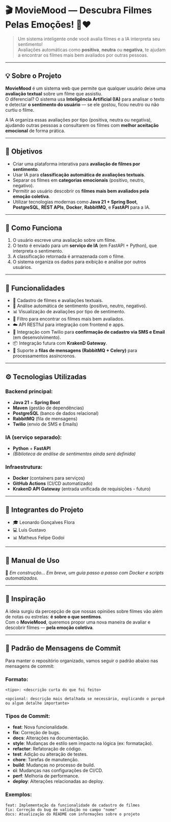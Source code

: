 
# 🎬 **MovieMood** — Descubra Filmes Pelas Emoções! 🤖❤️  

> Um sistema inteligente onde você avalia filmes e a IA interpreta seu sentimento!  
> Avaliações automáticas como **positiva**, **neutra** ou **negativa**, te ajudam a encontrar os filmes mais bem avaliados por outras pessoas.

---

## 💡 Sobre o Projeto

**MovieMood** é um sistema web que permite que qualquer usuário deixe uma **avaliação textual** sobre um filme que assistiu.  
O diferencial? O sistema usa **Inteligência Artificial (IA)** para analisar o texto e detectar **o sentimento do usuário** — se ele gostou, ficou neutro ou não curtiu o filme.

A IA organiza essas avaliações por tipo (positiva, neutra ou negativa), ajudando outras pessoas a consultarem os filmes com **melhor aceitação emocional** de forma prática.

---

## 🎯 Objetivos

- Criar uma plataforma interativa para **avaliação de filmes por sentimento**.
- Usar IA para **classificação automática de avaliações textuais**.
- Separar os filmes em **categorias emocionais** (positivo, neutro, negativo).
- Permitir ao usuário descobrir os **filmes mais bem avaliados pela emoção coletiva**.
- Utilizar tecnologias modernas como **Java 21 + Spring Boot**, **PostgreSQL**, **REST APIs**, **Docker**, **RabbitMQ**, e **FastAPI** para a IA.

---

## 🧠 Como Funciona

1. O usuário escreve uma avaliação sobre um filme.
2. O texto é enviado para um **serviço de IA** (em FastAPI + Python), que interpreta o sentimento.
3. A classificação retornada é armazenada com o filme.
4. O sistema organiza os dados para exibição e análise por outros usuários.

---

## 🚀 Funcionalidades

- 📝 Cadastro de filmes e avaliações textuais.
- 🤖 Análise automática de sentimento (positivo, neutro, negativo).
- 📊 Visualização de avaliações por tipo de sentimento.
- 🔎 Filtro para encontrar os filmes mais bem avaliados.
- ☁️ API RESTful para integração com frontend e apps.
- 🔐 Integração com Twilio para **confirmação de cadastro via SMS e Email** (em desenvolvimento).
- 📦 Integração futura com **KrakenD Gateway**.
- 🐇 Suporte a **filas de mensagens (RabbitMQ + Celery)** para processamentos assíncronos.

---

## ⚙️ Tecnologias Utilizadas

### Backend principal:
- **Java 21** + **Spring Boot**
- **Maven** (gestão de dependências)
- **PostgreSQL** (banco de dados relacional)
- **RabbitMQ** (fila de mensagens)
- **Twilio** (envio de SMS e Emails)

### IA (serviço separado):
- **Python** + **FastAPI**
- *(Biblioteca de análise de sentimentos ainda será definida)*

### Infraestrutura:
- **Docker** (containers para serviços)
- **GitHub Actions** (CI/CD automatizado)
- **KrakenD API Gateway** (entrada unificada de requisições - futuro)

---

## 👥 Integrantes do Projeto

- 🎓 Leonardo Gonçalves Flora  
- 💻 Luis Gustavo  
- 📊 Matheus Felipe Godoi  

---

## 📖 Manual de Uso

🚧 *Em construção... Em breve, um guia passo a passo com Docker e scripts automatizados.*

---

## 🧠 Inspiração

A ideia surgiu da percepção de que nossas opiniões sobre filmes vão além de notas ou estrelas: **é sobre o que sentimos**.  
Com o **MovieMood**, queremos propor uma nova maneira de avaliar e descobrir filmes — **pela emoção coletiva**.

---

## 📝 Padrão de Mensagens de Commit

Para manter o repositório organizado, vamos seguir o padrão abaixo nas mensagens de commit:

### Formato:
```text
<tipo>: <descrição curta do que foi feito>

<opcional: descrição mais detalhada se necessário, explicando o porquê ou algum detalhe importante>
```

### Tipos de Commit:
- **feat**: Nova funcionalidade.
- **fix**: Correção de bugs.
- **docs**: Alterações na documentação.
- **style**: Mudanças de estilo sem impacto na lógica (ex: formatação).
- **refactor**: Refatoração de código.
- **test**: Adição ou alteração de testes.
- **chore**: Tarefas de manutenção.
- **build**: Mudanças no processo de build.
- **ci**: Mudanças nas configurações de CI/CD.
- **perf**: Melhoria de performance.
- **deploy**: Alterações relacionadas ao deploy.

### Exemplos:
```text
feat: Implementação da funcionalidade de cadastro de filmes
fix: Correção do bug de validação no campo "nome"
docs: Atualização do README com informações sobre o projeto
```
